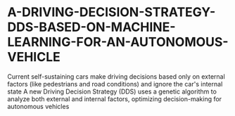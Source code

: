 # A-DRIVING-DECISION-STRATEGY-DDS-BASED-ON-MACHINE-LEARNING-FOR-AN-AUTONOMOUS-VEHICLE
Current self-sustaining cars make driving decisions based only on external factors (like pedestrians and road conditions) and ignore the car's internal state A new Driving Decision Strategy (DDS) uses a genetic algorithm to analyze both external and internal factors, optimizing decision-making for autonomous vehicles
